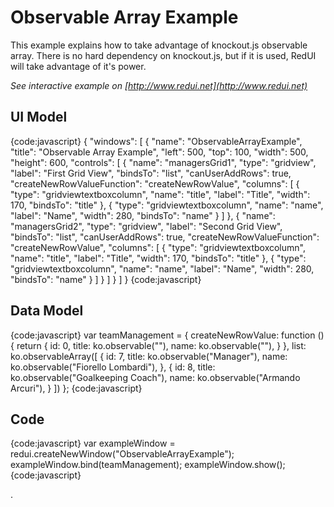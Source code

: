 # Observable Array Example

This example explains how to take advantage of knockout.js observable array.
There is no hard dependency on knockout.js, but if it is used, RedUI will take advantage of it's power.

_See interactive example on [http://www.redui.net](http://www.redui.net)_

## UI Model

{code:javascript}
{
    "windows": [
        {
            "name": "ObservableArrayExample",
            "title": "Observable Array Example",
            "left": 500,
            "top": 100,
            "width": 500,
            "height": 600,
            "controls": [
                {
                    "name": "managersGrid1",
                    "type": "gridview",
                    "label": "First Grid View",
                    "bindsTo": "list",
                    "canUserAddRows": true,
                    "createNewRowValueFunction": "createNewRowValue",
                    "columns": [
                        {
                            "type": "gridviewtextboxcolumn",
                            "name": "title",
                            "label": "Title",
                            "width": 170,
                            "bindsTo": "title"
                        },
                        {
                            "type": "gridviewtextboxcolumn",
                            "name": "name",
                            "label": "Name",
                            "width": 280,
                            "bindsTo": "name"
                        }
                    ]
                },
                {
                    "name": "managersGrid2",
                    "type": "gridview",
                    "label": "Second Grid View",
                    "bindsTo": "list",
                    "canUserAddRows": true,
                    "createNewRowValueFunction": "createNewRowValue",
                    "columns": [
                        {
                            "type": "gridviewtextboxcolumn",
                            "name": "title",
                            "label": "Title",
                            "width": 170,
                            "bindsTo": "title"
                        },
                        {
                            "type": "gridviewtextboxcolumn",
                            "name": "name",
                            "label": "Name",
                            "width": 280,
                            "bindsTo": "name"
                        }
                    ]
                }
            ]
        }
    ]
}
{code:javascript}

## Data Model

{code:javascript}
var teamManagement = {
	createNewRowValue: function () {
		return {
			id: 0,
			title: ko.observable(""),
			name: ko.observable(""),
		}
	},
	list: ko.observableArray([
		{
			id: 7,
			title: ko.observable("Manager"),
			name: ko.observable("Fiorello Lombardi"),
		},
		{
			id: 8,
			title: ko.observable("Goalkeeping Coach"),
			name: ko.observable("Armando Arcuri"),
		}
	])
};
{code:javascript}

## Code

{code:javascript}
var exampleWindow = redui.createNewWindow("ObservableArrayExample");
exampleWindow.bind(teamManagement);
exampleWindow.show();
{code:javascript}


.